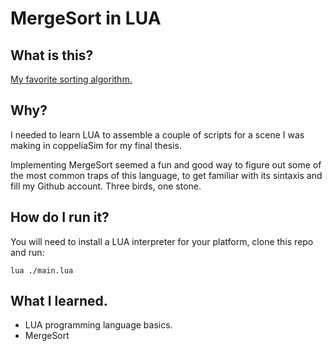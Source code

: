 # MergeSort in LUA

## What is this?
[My favorite sorting algorithm.](https://en.wikipedia.org/wiki/Merge_sort#Merge_sort_with_parallel_recursion)

## Why? 
I needed to learn LUA to assemble a couple of scripts for a scene I was making in coppeliaSim for my final thesis. 

Implementing MergeSort seemed a fun and good way to figure out some of the most common traps of this language, to get familiar with its sintaxis and fill my Github account. Three birds, one stone. 

## How do I run it?

You will need to install a LUA interpreter for your platform, clone this repo and run:
```
lua ./main.lua
```

## What I learned. 
- LUA programming language basics. 
- MergeSort
